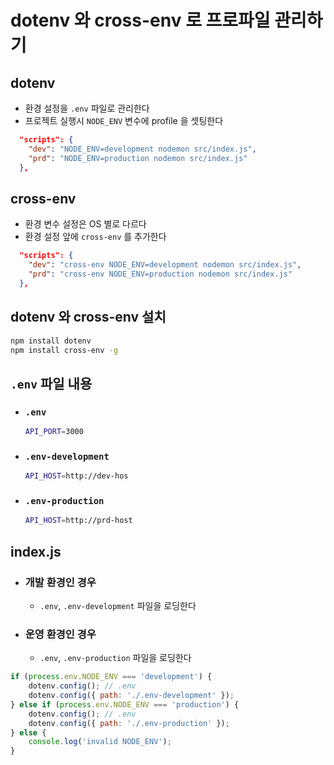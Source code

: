 # dotenv 와 cross-env 로 프로파일 관리하기

## dotenv
- 환경 설정을 `.env` 파일로 관리한다
- 프로젝트 실행시 `NODE_ENV` 변수에 profile 을 셋팅한다
```json
  "scripts": {
    "dev": "NODE_ENV=development nodemon src/index.js",
    "prd": "NODE_ENV=production nodemon src/index.js"
  },
```

## cross-env
- 환경 변수 설정은 OS 별로 다르다
- 환경 설정 앞에 `cross-env` 를 추가한다
```json
  "scripts": {
    "dev": "cross-env NODE_ENV=development nodemon src/index.js",
    "prd": "cross-env NODE_ENV=production nodemon src/index.js"
  },
```

## dotenv 와 cross-env 설치
```bash
npm install dotenv
npm install cross-env -g
```

## `.env` 파일 내용

- ### `.env`
    ```bash
    API_PORT=3000
    ```

- ### `.env-development`
    ```bash
    API_HOST=http://dev-hos
    ```

- ### `.env-production`
    ```bash
    API_HOST=http://prd-host
    ```

## index.js
- ### 개발 환경인 경우
    - `.env`, `.env-development` 파일을 로딩한다
- ### 운영 환경인 경우
    - `.env`, `.env-production` 파일을 로딩한다
```javascript
if (process.env.NODE_ENV === 'development') {
    dotenv.config(); // .env
    dotenv.config({ path: './.env-development' });
} else if (process.env.NODE_ENV === 'production') {
    dotenv.config(); // .env
    dotenv.config({ path: './.env-production' });
} else {
    console.log('invalid NODE_ENV');
}
```
